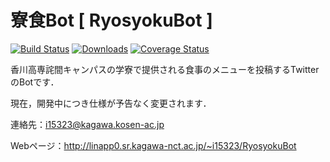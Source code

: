 # 寮食Bot [ RyosyokuBot ]

[![Build Status](http://img.shields.io/travis/tweepy/tweepy/master.svg?style=flat)](https://travis-ci.org/tweepy/tweepy)
[![Downloads](http://img.shields.io/pypi/dm/tweepy.svg?style=flat)](https://crate.io/packages/tweepy)
[![Coverage Status](https://img.shields.io/coveralls/tweepy/tweepy/master.svg?style=flat)](https://coveralls.io/r/tweepy/tweepy?branch=master)



香川高専詫間キャンパスの学寮で提供される食事のメニューを投稿するTwitterのBotです．

現在，開発中につき仕様が予告なく変更されます．



連絡先：i15323@kagawa.kosen-ac.jp

Webページ：http://linapp0.sr.kagawa-nct.ac.jp/~i15323/RyosyokuBot
